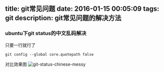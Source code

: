 title: git常见问题
date: 2016-01-15 00:05:09
tags: git
description: git常见问题的解决方法
----

### ubuntu下git status的中文乱码解决

只要一行就行了

    git config --global core.quotepath false

对比效果图
![git-status-chinese-messy](/hexo_blog/images/Git/git-status-chinese-messy.jpg)
